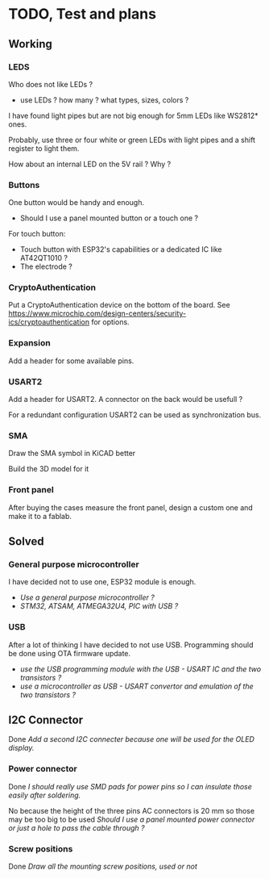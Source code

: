 # TODO, Test and plans

## Working

### LEDS

Who does not like LEDs ?

- use LEDs ? how many ? what types, sizes, colors ?

I have found light pipes but are not big enough for 5mm LEDs like WS2812* ones.

Probably, use three or four white or green LEDs with light pipes and a shift register to light them.

How about an internal LED on the 5V rail ? Why ?

### Buttons

One button would be handy and enough.

- Should I use a panel mounted button or a touch one ?

For touch button:

- Touch button with ESP32's capabilities or a dedicated IC like AT42QT1010 ?
- The electrode ?

### CryptoAuthentication

Put a CryptoAuthentication device on the bottom of the board.
See https://www.microchip.com/design-centers/security-ics/cryptoauthentication for options.

### Expansion

Add a header for some available pins.

### USART2

Add a header for USART2.
A connector on the back would be usefull ?

For a redundant configuration USART2 can be used as synchronization bus.

### SMA

Draw the SMA symbol in KiCAD better

Build the 3D model for it

### Front panel

After buying the cases measure the front panel, design a custom one and make it to a fablab.

## Solved

### General purpose microcontroller

I have decided not to use one, ESP32 module is enough.

- *Use a general purpose microcontroller ?*
- *STM32, ATSAM, ATMEGA32U4, PIC with USB ?*

### USB

After a lot of thinking I have decided to not use USB. Programming should be done using OTA firmware update.

- *use the USB programming module with the USB - USART IC and the two transistors ?*
- *use a microcontroller as USB - USART convertor and emulation of the two transistors ?*

## I2C Connector

Done
*Add a second I2C connecter because one will be used for the OLED display.*

### Power connector

Done
*I should really use SMD pads for power pins so I can insulate those easily after soldering.*

No because the height of the three pins AC connectors is 20 mm so those may be too big to be used
*Should I use a panel mounted power connector or just a hole to pass the cable through ?*

### Screw positions

Done
*Draw all the mounting screw positions, used or not*

